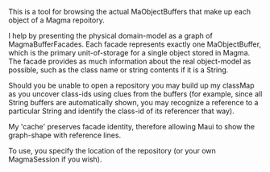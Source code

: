 This is a tool for browsing the actual MaObjectBuffers that make up each object of a Magma repoitory.

I help by presenting the physical domain-model as a graph of MagmaBufferFacades.  Each facade represents exactly one MaObjectBuffer, which is the primary unit-of-storage for a single object stored in Magma.  The facade provides as much information about the real object-model as possible, such as the class name or string contents if it is a String.

Should you be unable to open a repository you may build up my classMap as you uncover class-ids using clues from the buffers (for example, since all String buffers are automatically shown, you may recognize a reference to a particular String and identify the class-id of its referencer that way).

My 'cache' preserves facade identity, therefore allowing Maui to show the graph-shape with reference lines.

To use, you specify the location of the repository (or your own MagmaSession if you wish).
